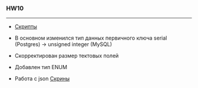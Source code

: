 ### HW10

---
 - [Скрипты](./)

 - В основном изменился тип данных первичного ключа serial (Postgres) -> unsigned integer (MySQL)
 - Скорректирован размер тектовых полей
 - Добавлен тип ENUM
 - Работа с json [Скрины](./pics)
